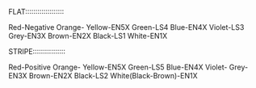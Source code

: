 FLAT:::::::::::::::::::

Red-Negative
Orange-
Yellow-EN5X
Green-LS4
Blue-EN4X
Violet-LS3
Grey-EN3X
Brown-EN2X
Black-LS1
White-EN1X


STRIPE::::::::::::::::

Red-Positive
Orange-
Yellow-EN5X
Green-LS5
Blue-EN4X
Violet-
Grey-EN3X
Brown-EN2X
Black-LS2
White(Black-Brown)-EN1X

